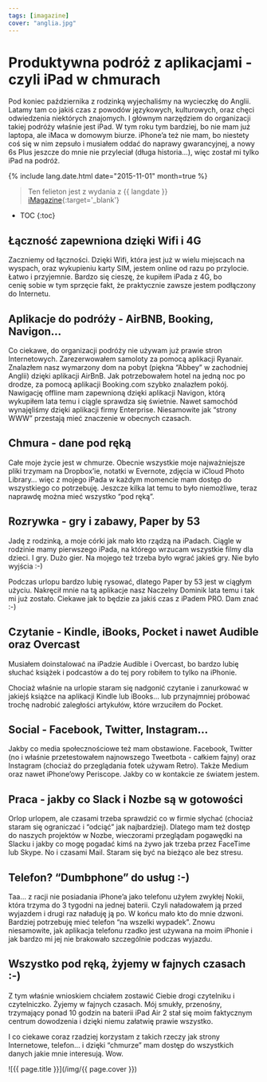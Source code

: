 ```yaml
---
tags: [imagazine]
cover: "anglia.jpg"
---
```


# Produktywna podróż z aplikacjami - czyli iPad w chmurach

Pod koniec października z rodzinką wyjechaliśmy na wycieczkę do Anglii. Latamy tam co jakiś czas z powodów językowych, kulturowych, oraz chęci odwiedzenia niektórych znajomych. I głównym narzędziem do organizacji takiej podróży właśnie jest iPad. W tym roku tym bardziej, bo nie mam już laptopa, ale iMaca w domowym biurze. iPhone’a też nie mam, bo niestety coś się w nim zepsuło i musiałem oddać do naprawy gwarancyjnej, a nowy 6s Plus jeszcze do mnie nie przyleciał (długa historia…), więc został mi tylko iPad na podróż.

<!--More-->

{% include lang.date.html date="2015-11-01" month=true %}

> Ten felieton jest z wydania z {{ langdate }} [iMagazine](https://imagazine.pl){:target='_blank'}

* TOC
{:toc}

## Łączność zapewniona dzięki Wifi i 4G

Zaczniemy od łączności. Dzięki Wifi, która jest już w wielu miejscach na wyspach, oraz wykupieniu karty SIM, jestem online od razu po przylocie. Łatwo i przyjemnie. Bardzo się cieszę, że kupiłem iPada z 4G, bo cenię sobie w tym sprzęcie fakt, że praktycznie zawsze jestem podłączony do Internetu.

## Aplikacje do podróży - AirBNB, Booking, Navigon…

Co ciekawe, do organizacji podróży nie używam już prawie stron Internetowych. Zarezerwowałem samoloty za pomocą aplikacji Ryanair. Znalazłem nasz wymarzony dom na pobyt (piękna “Abbey” w zachodniej Anglii) dzięki aplikacji AirBnB. Jak potrzebowałem hotel na jedną noc po drodze, za pomocą aplikacji Booking.com szybko znalazłem pokój. Nawigację offline mam zapewnioną dzięki aplikacji Navigon, którą wykupiłem lata temu i ciągle sprawdza się świetnie. Nawet samochód wynajęliśmy dzięki aplikacji firmy Enterprise. Niesamowite jak “strony WWW” przestają mieć znaczenie w obecnych czasach.

## Chmura - dane pod ręką

Całe moje życie jest w chmurze. Obecnie wszystkie moje najważniejsze pliki trzymam na Dropbox’ie, notatki w Evernote, zdjęcia w iCloud Photo Library… więc z mojego iPada w każdym momencie mam dostęp do wszystkiego co potrzebuję. Jeszcze kilka lat temu to było niemożliwe, teraz naprawdę można mieć wszystko “pod ręką”.

## Rozrywka - gry i zabawy, Paper by 53

Jadę z rodzinką, a moje córki jak mało kto rządzą na iPadach. Ciągle w rodzinie mamy pierwszego iPada, na którego wrzucam wszystkie filmy dla dzieci. I gry. Dużo gier. Na mojego też trzeba było wgrać jakieś gry. Nie było wyjścia :-)

Podczas urlopu bardzo lubię rysować, dlatego Paper by 53 jest w ciągłym użyciu. Nakręcił mnie na tą aplikacje nasz Naczelny Dominik lata temu i tak mi już zostało. Ciekawe jak to będzie za jakiś czas z iPadem PRO. Dam znać :-)

## Czytanie - Kindle, iBooks, Pocket i nawet Audible oraz Overcast

Musiałem doinstalować na iPadzie Audible i Overcast, bo bardzo lubię słuchać książek i podcastów a do tej pory robiłem to tylko na iPhonie.

Chociaż właśnie na urlopie staram się nadgonić czytanie i zanurkować w jakiejś książce na aplikacji Kindle lub iBooks… lub przynajmniej próbować trochę nadrobić zaległości artykułów, które wrzuciłem do Pocket.

## Social - Facebook, Twitter, Instagram…

Jakby co media społecznościowe też mam obstawione. Facebook, Twitter (no i właśnie przetestowałem najnowszego Tweetbota - całkiem fajny) oraz Instagram (chociaż do przeglądania fotek używam Retro). Także Medium oraz nawet iPhone’owy Periscope. Jakby co w kontakcie ze światem jestem.

## Praca - jakby co Slack i Nozbe są w gotowości

Orlop urlopem, ale czasami trzeba sprawdzić co w firmie słychać (chociaż staram się ograniczać i “odciąć” jak najbardziej). Dlatego mam też dostęp do naszych projektów w Nozbe, wieczorami przeglądam pogawędki na Slacku i jakby co mogę pogadać kimś na żywo jak trzeba przez FaceTime lub Skype. No i czasami Mail. Staram się być na bieżąco ale bez stresu.

## Telefon? “Dumbphone” do usług :-)

Taa… z racji nie posiadania iPhone’a jako telefonu użyłem zwykłej Nokii, która trzyma do 3 tygodni na jednej baterii. Czyli naładowałem ją przed wyjazdem i drugi raz naładuję ją po. W końcu mało kto do mnie dzwoni. Bardziej potrzebuję mieć telefon “na wszelki wypadek”. Znowu niesamowite, jak aplikacja telefonu rzadko jest używana na moim iPhonie i jak bardzo mi jej nie brakowało szczególnie podczas wyjazdu.

## Wszystko pod ręką, żyjemy w fajnych czasach :-)

Z tym właśnie wnioskiem chciałem zostawić Ciebie drogi czytelniku i czytelniczko. Żyjemy w fajnych czasach. Mój smukły, przenośny, trzymający ponad 10 godzin na baterii iPad Air 2 stał się moim faktycznym centrum dowodzenia i dzięki niemu załatwię prawie wszystko.

I co ciekawe coraz rzadziej korzystam z takich rzeczy jak strony Internetowe, telefon… i dzięki “chmurze” mam dostęp do wszystkich danych jakie mnie interesują. Wow.

![{{ page.title }}](/img/{{ page.cover }})

[n]: https://michael.gratis/nozbe_pl
[np]: https://michael.gratis/nozbepersonal_pl